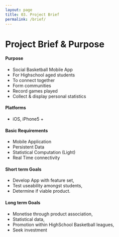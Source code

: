 ```yaml
---
layout: page
title: 03. Project Brief
permalink: /brief/
---
```

# Project Brief & Purpose

#### Purpose
* Social Basketball Mobile App
* For Highschool aged students
* To connect together
* Form communities
* Record games played
* Collect & display personal statistics

#### Platforms
* iOS, iPhone5 +

#### Basic Requirements
* Mobile Application
* Persistent Data
* Statistical Computation (Light)
* Real Time connectivity

#### Short term Goals
* Develop App with feature set,
* Test useability amongst students,
* Determine if viable product.

#### Long term Goals
* Monetise through product association,
* Statistical data,
* Promotion within HighSchool Basketball leagues,
* Seek investment